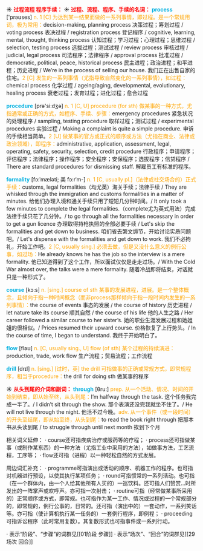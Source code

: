 ☀ <font color="red">**过程流程 程序手续：**</font>
☀ <font color="red">**过程、流程、程序、手续的名词：**</font>
<font color="sky blue">**process**</font> ['prəʊses] 
<font color="orange">n. 1 [C] 为达到某一结果而做的一系列事情，即过程。是一个常规用词，极为常用：</font>decision-making, planning process 决策过程；筹划过程 / voting process 表决过程 / registration process 登记程序 / cognitive, learning, mental, thought, thinking process 认知过程；学习过程；心理过程；思维过程 / selection, testing process 选拔过程；测试过程 / review process 审核过程 / judicial, legal process 司法程序；法律程序 / approval process 批准过程 / democratic, political, peace, historical process 民主进程；政治进程；和平进程；历史进程 / We’re in the process of selling our house. 我们正在出售自家的住宅。<font color="orange">2 [C] 发生的一系列事情（尤指导致自然变化的一系列事情），如过程：</font>chemical process 化学过程 / ageing/aging, developmental, evolutionary, healing process 衰老过程；发育过程；进化过程；愈合过程

<font color="sky blue">**procedure**</font> [prə'si:dӡə] 
<font color="orange">n. 1 [C, U] procedure (for sth) 做某事的一种方式，尤指通常或正确的方式，如程序、手续、步骤：</font>emergency procedures 紧急状况的处理程序 / sampling, testing procedure 取样过程；测试过程 / experimental procedures 实验过程 / Making a complaint is quite a simple procedure. 申诉的手续相当简单。<font color="orange">2 [U] 做某事的官方或正式的顺序或方法（尤指在商业、法律或政治领域），即程序：</font>administrative, application, assessment, legal, operating, safety, security, selection, credit procedure 行政程序；申请程序；评估程序；法律程序；操作程序；安全程序；安保程序；选拔程序；信贷程序 / There are standard procedures for dismissing staff. 解雇员工有标准的程序。
           
<font color="sky blue">**formality**</font> [fɔ:ˈmæləti; 美 fɔ:rˈm-]
<font color="orange">n. 1 [C, usually pl.]（法律或社交场合的）正式手续：</font>customs, legal formalities（均尤英）海关手续；法律手续 / They are whisked through the immigration and customs formalities in a matter of minutes. 给他们办理入境和通关手续只用了短短几分钟时间。/ It only took a few minutes to complete the legal formalities.（complete尤为英式用法）完成法律手续只花了几分钟。/ to go through all the formalities necessary in order to get a gun licence 办理取得持枪执照的全部必要手续 / Let's skip the formalities and get down to business. 咱们省去繁文缛节，开始讨论实质问题吧。/ Let's dispense with the formalities and get down to work. 我们不必拘礼，开始工作吧。<font color="orange">2 [C, usually sing.] 必须去做，但是又没什么意义的例行公事，如过场：</font>He already knows he has the job so the interview is a mere formality. 他已知道得到了这个工作，所以面试仅仅是走走过场。/ With the Cold War almost over, the talks were a mere formality. 随着冷战即将结束，对话就只是一种形式了。

<font color="sky blue">**course**</font> [kɔ:s] 
<font color="orange">n. [sing.] course of sth 某事的发展进程，进展。是一个整体概念，且倾向于指一种时间概念（而非process那样倾向于指一段时间内发生的一系列事情）：</font>the course of events 事态的发展 / the course of history 历史进程 / let nature take its course 顺其自然 / the course of his life 他的人生之路 / Her career followed a similar course to her sister’s. 她的职业生涯发展过程和她姐姐的很相似。/ Prices resumed their upward course. 价格恢复了上行势头。/ In the course of time, I began to understand. 我终于开始明白了。

<font color="sky blue">**flow**</font> [fləʊ] 
<font color="orange">n. [C, usually sing., U] flow (of sth) 某个过程的持续演进：</font>production, trade, work flow 生产流程；贸易流程；工作流程

<font color="sky blue">**drill**</font> [drɪl] 
<font color="orange">n. [sing.] [过时，英] the drill 可指做事的正确或常规方式，即常规程序，相当于procedure：</font>the drill for doing sth 做某事的程序

☀ <font color="red">**从头到尾的介词和副词：**</font>
<font color="sky blue">**through**</font> [θru:] 
<font color="orange">prep. 从一个活动、情况、时间的开始到结束，即从始至终，从头到尾：</font>I’m halfway through the task. 这个任务我完成一半了。/ I didn’t sit through the show. 那个表演还没完我就坐不住了。/ He will not live through the night. 他活不过今晚。<font color="orange">adv. 从一个事件（或一段时间）的开头至结尾，即从始至终，从头到尾：</font>to read the book right through 把那本书从头读到尾 / to struggle through until next month 挨到下个月

相关词义延伸：
· course还可指疾病治疗或服药等的疗程；
· process还可指做某事（或制作某东西）的一种方法（尤指工业中采用的方法），如做事方法，工艺流程，工序等；
· flow还可指（进程）以一种轻松自然的方式发展。

周边词汇补充：
· programme可指演出或活动的顺序、机器工作的程序。也可指对机器进行预设，以使其执行某项任务；
· round可指惯常的一系列活动。也可指（在一个群体内，由一个人给其他所有人买的）一巡饮料。还可指人们赞赏…时所发出的一阵掌声或欢呼声。亦可指一次射击；
· routine可指（经常做某事所采用的）正常顺序或方式，即常规。也可指作为某一工作、情况或过程的一个常规部分的，即常规的，例行公事的，日常的。还可指（演出中的）一套动作，一系列笑话等。亦可指（使计算机执行某一任务的）一套例行程序，即例程；
· proceeding可指诉讼程序（此时常用复数）。其复数形式也可指事件或一系列行动。

· 表示“阶段”、“步骤”的词群见[[01阶段 步骤]]
· 表示“场次”、“回合”的词群见[[29场次 回合]]